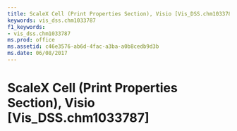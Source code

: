 ```yaml
---
title: ScaleX Cell (Print Properties Section), Visio [Vis_DSS.chm1033787]
keywords: vis_dss.chm1033787
f1_keywords:
- vis_dss.chm1033787
ms.prod: office
ms.assetid: c46e3576-ab6d-4fac-a3ba-a0b8cedb9d3b
ms.date: 06/08/2017
---
```



# ScaleX Cell (Print Properties Section), Visio [Vis_DSS.chm1033787]

